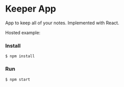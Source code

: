 # Keeper App

App to keep all of your notes. Implemented with React.

Hosted example:

### Install

    $ npm install

### Run

    $ npm start
